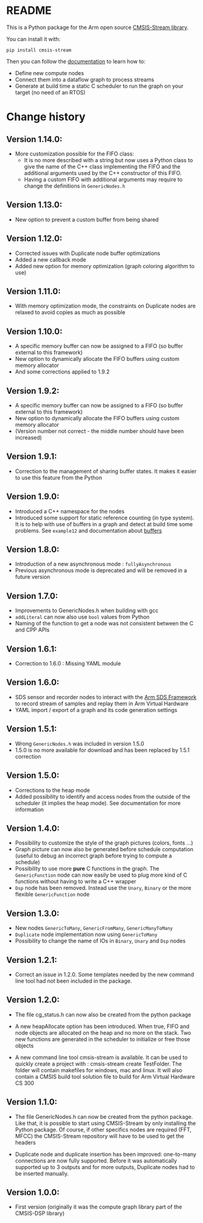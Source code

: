 # README

This is a Python package for the Arm open source [CMSIS-Stream library](https://github.com/ARM-software/CMSIS-Stream).

You can install it with:

`pip install cmsis-stream`

Then you can follow the [documentation](https://github.com/ARM-software/CMSIS-Stream) to learn how to:

* Define new compute nodes
* Connect them into a dataflow graph to process streams
* Generate at build time a static C scheduler to run the graph on your target (no need of an RTOS)

# Change history

## Version 1.14.0:

* More customization possible for the FIFO class:
  * It is no more described with a string but now uses a Python class to give the name of the C++ class implementing the FIFO and the additional arguments used by the C++ constructor of this FIFO.
  * Having a custom FIFO with additional arguments may require to change the definitions in `GenericNodes.h`

## Version 1.13.0:

* New option to prevent a custom buffer from being shared

## Version 1.12.0:

* Corrected issues with Duplicate node buffer optimizations
* Added a new callback mode
* Added new option for memory optimization (graph coloring algorithm to use)

## Version 1.11.0:

* With memory optimization mode, the constraints on Duplicate nodes are relaxed to avoid copies as much as possible

## Version 1.10.0:

* A specific memory buffer can now be assigned to a FIFO (so buffer external to this framework)
* New option to dynamically allocate the FIFO buffers using custom memory allocator
* And some corrections applied to 1.9.2

## Version 1.9.2:

* A specific memory buffer can now be assigned to a FIFO (so buffer external to this framework)
* New option to dynamically allocate the FIFO buffers using custom memory allocator
* (Version number not correct - the middle number should have been increased)

## Version 1.9.1:

* Correction to the management of sharing buffer states. It makes it easier to use this feature from the Python

## Version 1.9.0:

* Introduced a C++ namespace for the nodes
* Introduced some support for static reference counting (in type system). It is to help with use of buffers in a graph and detect at build time some problems. See `example12` and documentation about [buffers](../Documentation/Buffer.md)

## Version 1.8.0:

* Introduction of a new asynchronous mode : `fullyAsynchronous`
* Previous asynchronous mode is deprecated and will be removed in a future version

## Version 1.7.0:

* Improvements to GenericNodes.h when building with gcc
* `addLiteral` can now also use `bool` values from Python
* Naming of the function to get a node was not consistent between the C and CPP APIs

## Version 1.6.1:

* Correction to 1.6.0 : Missing YAML module 

## Version 1.6.0:

* SDS sensor and recorder nodes to interact with the [Arm SDS Framework](https://github.com/ARM-software/SDS-Framework/tree/main) to record stream of samples and replay them in Arm Virtual Hardware
* YAML import / export of a graph and its code generation settings

## Version 1.5.1:

* Wrong `GenericNodes.h` was included in version 1.5.0
* 1.5.0 is no more available for download and has been replaced by 1.5.1 correction

## Version 1.5.0:

* Corrections to the heap mode
* Added possibility to identify and access nodes from the outside of the scheduler (it implies the heap mode). See documentation for more information

## Version 1.4.0:

* Possibility to customize the style of the graph pictures (colors, fonts ...)
* Graph picture can now also be generated before schedule computation (useful to debug an incorrect graph before trying to compute a schedule)
* Possibility to use more **pure** C functions in the graph. The `GenericFunction` node can now easily be used to plug more kind of C functions without having to write a C++ wrapper
* `Dsp` node has been removed. Instead use the `Unary`, `Binary` or the more flexible `GenericFunction` node

## Version 1.3.0:

* New nodes `GenericToMany`, `GenericFromMany`, `GenericManyToMany`
* `Duplicate` node implementation now using `GenericToMany`
* Possibility to change the name of IOs in `Binary`, `Unary` and `Dsp` nodes

## Version 1.2.1:

* Correct an issue in 1.2.0. Some templates needed
by the new command line tool had not been included in the
package.

## Version 1.2.0:

* The file cg_status.h can now also be created from
the python package

* A new heapAllocate option has been introduced. When true,
FIFO and node objects are allocated on the heap and no more
on the stack. Two new functions are generated in the scheduler to initialize or free those objects

* A new command line tool cmsis-stream is available. It can be used to quickly create a project with : cmsis-stream create TestFolder. The folder will contain makefiles for windows, mac and linux. It will also contain a CMSIS build tool solution file to build for Arm Virtual Hardware CS 300

## Version 1.1.0:

* The file GenericNodes.h can now be created from the
python package. Like that, it is possible to start using
CMSIS-Stream by only installing the Python package.
Of course, if other specifics nodes are required (FFT, MFCC) the CMSIS-Stream repository will have to be used to get the headers

* Duplicate node and duplicate insertion has been improved: one-to-many connections are now fully supported. Before it was automatically supported up to 3 outputs and for more outputs, Duplicate nodes had to be inserted manually.


## Version 1.0.0:

* First version (originally it was the compute graph library part of the CMSIS-DSP library)
